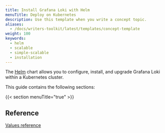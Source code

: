 ```yaml
---
title: Install Grafana Loki with Helm
menuTitle: Deploy on Kubernetes
description: Use this template when you write a concept topic.
aliases:
  - /docs/writers-toolkit/latest/templates/concept-template
weight: 100
keywords:
  - helm 
  - scalable
  - simple-scalable
  - installation
---
```


The [Helm](https://helm.sh/) chart allows you to configure, install, and upgrade Grafana Loki within a Kubernetes cluster.

This guide contains the following sections:

{{< section menuTitle="true" >}}

## Reference

[Values reference](reference)
